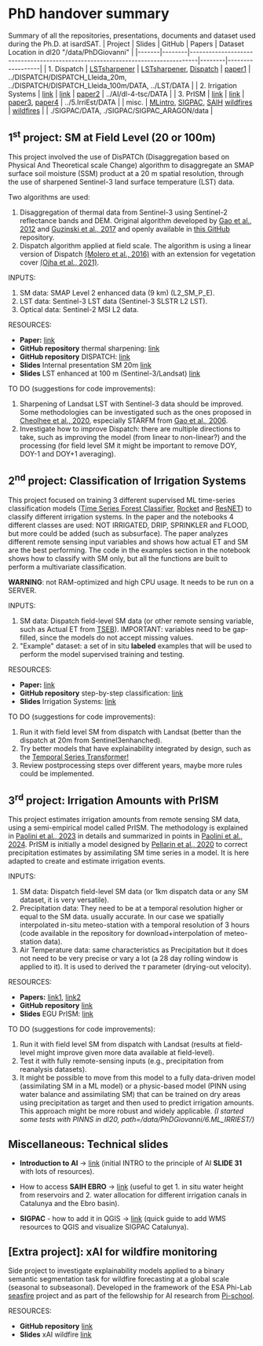 # PhD handover summary
Summary of all the repositories, presentations, documents and dataset used during the Ph.D. at isardSAT.
 |  Project    | Slides | GitHub                                                                         | Papers | Dataset Location in dl20 "/data/PhDGiovanni" |
|-------|--------|--------------------------------------------------------------------------------|--------|------------------|
| 1. Dispatch      |  [LSTsharpener](https://docs.google.com/presentation/d/1i-XYadTt__Br83W81USkN0ePEEXVYtIGd0fMoC1eymI/edit#slide=id.g1f2ff14f5a1_0_0)  | [LSTsharpener](https://github.com/isardsat/LST_sharpener),  [Dispatch](https://github.com/isardsat/tero-1km-soil-moisture) |  [paper1](https://www.mdpi.com/2072-4292/14/1/167)      |  ../DISPATCH/DISPATCH_Lleida_20m, ../DISPATCH/DISPATCH_Lleida_100m/DATA, ../LST/DATA             |
| 2. Irrigation Systems      |   [link](https://docs.google.com/presentation/d/1_th1-VtyWy-oqt1lbkgujR8RRjqq6cMJWxACFTWHlOw/edit#slide=id.g118d459a44c_0_0)     |        [link](https://github.com/isardsat/irrigation-systems-classification)                |  [paper2](https://ieeexplore.ieee.org/document/9954144)      | ../AI/dl-4-tsc/DATA |
| 3. PrISM      |  [link](https://docs.google.com/presentation/d/1_27YzC9SrNWkBGt3T-VP18xBooTitWtpE4ogA3y714E/edit#slide=id.g22cc186795e_0_167)      |         [link](https://github.com/Giov-P/PrISM)             |  [paper3](https://doi.org/10.1016/j.agwat.2023.108594), [paper4](https://www.mdpi.com/2072-4292/16/7/1116)      | ../5.IrriEst/DATA |
| misc. | [MLintro](https://docs.google.com/presentation/d/1GsTj-MbLT0SW1DoLU7uCLaX_iZk4yj8jpZbfmoqD_Qw/edit#slide=id.p), [SIGPAC](https://docs.google.com/presentation/d/1a6Sk5DsKvHKe29E5USB0jlVfFQ7LXLjNizvhWj8wUKk/edit#slide=id.p), [SAIH](https://docs.google.com/presentation/d/1y4e0SLYXRXzIfysTGe8UqB9wWhGCQS4KxfwEEo76IA8/edit#slide=id.gf0544e0161_0_61) [wildfires](https://docs.google.com/presentation/d/1Uqom_LXTuXyzhn4otzgjTwfgQpApuXHcGFjY8tJbZdA/edit#slide=id.p)       | [wildfires](https://github.com/PiSchool/noa-xai-for-wildfire-forecasting) |        |  ./SIGPAC/DATA, ./SIGPAC/SIGPAC_ARAGON/data                |

## 1<sup>st</sup> project: SM at Field Level (20 or 100m)

This project involved the use of DisPATCh (Disaggregation based on Physical And Theoretical scale Change) algorithm to disaggregate an SMAP surface soil moisture (SSM) product at a 20 m spatial resolution, through the use of sharpened Sentinel-3 land surface temperature (LST) data.

Two algorithms are used:

1. Disaggregation of thermal data from Sentinel-3 using Sentinel-2 reflectance bands and DEM. Original algorithm developed by [Gao et al., 2012](https://www.mdpi.com/2072-4292/4/11/3287) and [Guzinski et al., 2017](https://www.sciencedirect.com/science/article/pii/S0034425718305285) and openly available in [this GitHub](https://github.com/radosuav/pyDMS) repository.
2. Dispatch algorithm applied at field scale. The algorithm is using a linear version of Dispatch [(Molero et al., 2016)](https://www.sciencedirect.com/science/article/abs/pii/S0034425716300736) with an extension for vegetation cover [(Ojha et al., 2021)](https://www.frontiersin.org/articles/10.3389/fenvs.2021.555216/full).

INPUTS:
1. SM data: SMAP Level 2 enhanced data (9 km) (L2_SM_P_E).
1. LST data: Sentinel-3 LST data (Sentinel-3 SLSTR L2 LST).
3. Optical data: Sentinel-2 MSI L2 data.

RESOURCES:
- **Paper:** [link](https://www.mdpi.com/2072-4292/14/1/167) 
- **GitHub repository** thermal sharpening: [link](https://github.com/isardsat/LST_sharpener)
- **GitHub repository** DISPATCH: [link](https://github.com/isardsat/tero-1km-soil-moisture)
- **Slides** Internal presentation SM 20m [link](https://docs.google.com/presentation/d/1H9d5vkd6l0QzEP1khxl0Xuk4JhIkpjoAwJTOSQjixiM/edit#slide=id.gf852484578_0_51) 
- **Slides** LST enhanced at 100 m (Sentinel-3/Landsat) [link](https://docs.google.com/presentation/d/1i-XYadTt__Br83W81USkN0ePEEXVYtIGd0fMoC1eymI/edit#slide=id.g1f2ff14f5a1_0_0)

TO DO (suggestions for code improvements):
1. Sharpening of Landsat LST with Sentinel-3 data should be improved. Some methodologies can be investigated such as the ones proposed in [Cheolhee et al., 2020](http://koreascience.or.kr/article/JAKO202024758672080.page), especially STARFM from [Gao et al., 2006](https://ieeexplore.ieee.org/document/1661809).
2. Investigate how to improve Dispatch: there are multiple directions to take, such as improving the model (from linear to non-linear?) and the processing (for field level SM it might be important to remove DOY, DOY-1 and DOY+1 averaging).


## 2<sup>nd</sup> project: Classification of Irrigation Systems
This project focused on training 3 different supervised ML time-series classification models ([Time Series Forest Classifier](https://www.sktime.net/en/stable/api_reference/auto_generated/sktime.classification.interval_based.TimeSeriesForestClassifier.html), [Rocket](https://www.sktime.net/en/latest/api_reference/auto_generated/sktime.transformations.panel.rocket.Rocket.html) and [ResNET](https://www.sktime.net/en/latest/api_reference/auto_generated/sktime.classification.deep_learning.ResNetClassifier.html)) to classify different irrigation systems. In the paper and the notebooks 4 different classes are used: NOT IRRIGATED, DRIP, SPRINKLER and FLOOD, but more could be added (such as subsurface). The paper analyzes different remote sensing input variables and shows how actual ET and SM are the best performing. The code in the examples section in the notebook shows how to classify with SM only, but all the functions are built to perform a multivariate classification. 

**WARNING**: not RAM-optimized and high CPU usage. It needs to be run on a SERVER.

INPUTS:
1. SM data: Dispatch field-level SM data (or other remote sensing variable, such as Actual ET from [TSEB](https://www.esa-sen4et.org/)). IMPORTANT: variables need to be gap-filled, since the models do not accept missing values.
2. "Example" dataset: a set of in situ **labeled** examples that will be used to perform the model supervised training and testing.

RESOURCES:
- **Paper:** [link](https://ieeexplore.ieee.org/document/9954144)
- **GitHub repository** step-by-step classification: [link](https://github.com/isardsat/irrigation-systems-classification)
- **Slides** Irrigation Systems: [link](https://docs.google.com/presentation/d/1_th1-VtyWy-oqt1lbkgujR8RRjqq6cMJWxACFTWHlOw/edit#slide=id.g118d459a44c_0_0)

TO DO (suggestions for code improvements):
1. Run it with field level SM from dispatch with Landsat (better than the dispatch at 20m from Sentinel3enhanched).
2. Try better models that have explainability integrated by design, such as the [Temporal Series Transformer!](https://pytorch-forecasting.readthedocs.io/en/stable/tutorials/stallion.html)
3. Review postprocessing steps over different years, maybe more rules could be implemented.

## 3<sup>rd</sup> project: Irrigation Amounts with PrISM

This project estimates irrigation amounts from remote sensing SM data, using a semi-empirical model called PrISM. The methodology is explained in [Paolini et al., 2023](https://doi.org/10.1016/j.agwat.2023.108594) in details and summarized in points in [Paolini et al., 2024](https://www.mdpi.com/2072-4292/16/7/1116). PrISM is initially a model designed by [Pellarin et al., 2020](https://www.mdpi.com/2072-4292/12/3/481) to correct precipitation estimates by assimilating SM time series in a model. It is here adapted to create and estimate irrigation events.  

INPUTS:
1. SM data: Dispatch field-level SM data (or 1km dispatch data or any SM dataset, it is very versatile).
2. Precipitation data: They need to be at a temporal resolution higher or equal to the SM data. usually accurate. In our case we spatially interpolated in-situ meteo-station with a temporal resolution of 3 hours (code available in the repository for download+interpolation of meteo-station data).
3. Air Temperature data: same characteristics as Precipitation but it does not need to be very precise or vary a lot (a 28 day rolling window is applied to it). It is used to derived the $\tau$ parameter (drying-out velocity).


RESOURCES:
- **Papers:** [link1](https://doi.org/10.1016/j.agwat.2023.108594), [link2](https://www.mdpi.com/2072-4292/16/7/1116)
- **GitHub repository** [link](https://github.com/Giov-P/PrISM)
- **Slides** EGU PrISM: [link](https://docs.google.com/presentation/d/1_27YzC9SrNWkBGt3T-VP18xBooTitWtpE4ogA3y714E/edit#slide=id.g22cc186795e_0_167)

TO DO (suggestions for code improvements):
1. Run it with field level SM from dispatch with Landsat (results at field-level might improve given more data available at field-level).
2. Test it with fully remote-sensing inputs (e.g., precipitation from reanalysis datasets).
3. It might be possible to move from this model to a fully data-driven model (assimilating SM in a ML model) or a physic-based model (PINN using water balance and assimilating SM) that can be trained on dry areas using precipitation as target and then used to predict irrigation amounts. This approach might be more robust and widely applicable. *(I started some tests with PINNS in dl20, path=/data/PhDGiovanni/6.ML_IRRIEST/)*

## Miscellaneous: Technical slides

- **Introduction to AI** -> [link](https://docs.google.com/presentation/d/1GsTj-MbLT0SW1DoLU7uCLaX_iZk4yj8jpZbfmoqD_Qw/edit#slide=id.p) (initial INTRO to the principle of AI **SLIDE 31** with lots of resources).

- How to access **SAIH EBRO** -> [link](https://docs.google.com/presentation/d/1y4e0SLYXRXzIfysTGe8UqB9wWhGCQS4KxfwEEo76IA8/edit#slide=id.gf0544e0161_0_61) (useful to get 1. in situ water height from reservoirs and 2. water allocation for different irrigation canals in Catalunya and the Ebro basin).

- **SIGPAC** - how to add it in QGIS -> [link](https://docs.google.com/presentation/d/1a6Sk5DsKvHKe29E5USB0jlVfFQ7LXLjNizvhWj8wUKk/edit#slide=id.p) (quick guide to add WMS resources to QGIS and visualize SIGPAC Catalunya).

## [Extra project]: xAI for wildfire monitoring 
Side project to investigate explainability models applied to a binary semantic segmentation task for wildfire forecasting at a global scale (seasonal to subseasonal). Developed in the framework of the ESA Phi-Lab [seasfire](https://seasfire.hua.gr/) project and as part of the fellowship for AI research from [Pi-school](https://picampus-school.com/earth-observation-full-grant-fellowships-available/).

RESOURCES:
- **GitHub repository** [link](https://github.com/PiSchool/noa-xai-for-wildfire-forecasting)
- **Slides** xAI wildfire [link](https://docs.google.com/presentation/d/1Uqom_LXTuXyzhn4otzgjTwfgQpApuXHcGFjY8tJbZdA/edit#slide=id.p)
